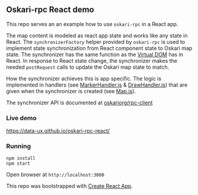 ## Oskari-rpc React demo

This repo serves an an example how to use `oskari-rpc` in a React app.

The map content is modeled as react app state and works like any state in React. The `synchronizerFactory` helper provided by `oskari-rpc` is used to implement state synchronization from React component state to Oskari map state. The synchronizer has the same function as the [Virtual DOM](https://reactjs.org/docs/faq-internals.html) has in React. In response to React state change, the synchronizer makes the needed `postRequest` calls to update the Oskari map state to match.

How the synchronizer achieves this is app specific. The logic is implemented in handlers (see [MarkerHandler.js](src/handlers/MarkerHandler.js) & [DrawHandler.js](src/handlers/DrawHandler.js)) that are given when the synchronizer is created (see [Map.js](src/Map.js)).

The synchronizer API is documented at [oskariorg/rpc-client](https://github.com/oskariorg/rpc-client)

### Live demo

https://data-ux.github.io/oskari-rpc-react/

### Running

```
npm install
npm start
```

Open browser at `http://localhost:3000`


This repo was bootstrapped with [Create React App](https://github.com/facebook/create-react-app).